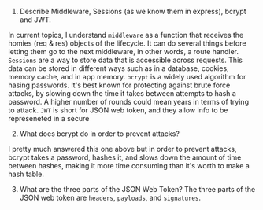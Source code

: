 <!-- Answers to the Short Answer Essay Questions go here -->

1.  Describe Middleware, Sessions (as we know them in express), bcrypt and JWT.

In current topics, I understand `middleware` as a function that receives the homies (req & res) objects of the lifecycle. It can do several things before letting them go to the next middleware, in other words, a route handler. `Sessions` are a way to store data that is accessible across requests. This data can be stored in different ways such as in a database, cookies, memory cache, and in app memory. `bcrypt` is a widely used algorithm for hasing passwords. It's best known for protecting against brute force attacks, by slowing down the time it takes between attempts to hash a password. A higher number of rounds could mean years in terms of trying to attack. `JWT` is short for JSON web token, and they allow info to be represeneted in a secure 

2.  What does bcrypt do in order to prevent attacks?

I pretty much answered this one above but in order to prevent attacks, bcrypt takes a password, hashes it, and slows down the amount of time between hashes, making it more time consuming than it's worth to make a hash table.

3.  What are the three parts of the JSON Web Token?
The three parts of the JSON web token are `headers`, `payloads`, and `signatures`.
